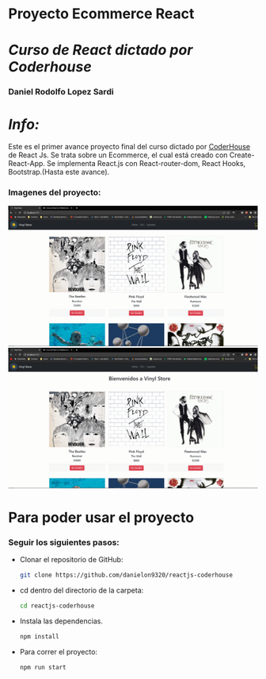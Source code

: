# **Proyecto Ecommerce React** 
# *Curso de React dictado por Coderhouse*
### **Daniel Rodolfo Lopez Sardi**

# *Info:*

Este es el primer avance proyecto final del curso dictado por [CoderHouse](https://www.coderhouse.com) de React Js.
Se trata sobre un Ecommerce, el cual está creado con Create-React-App.
Se implementa React.js con React-router-dom, React Hooks, Bootstrap.(Hasta este avance).
### Imagenes del proyecto:
![image](https://github.com/danielon9320/reactjs-coderhouse/blob/primer-entrega-proyectoFinal/GIF%206-4-2022%2016-09-00.gif)
![image](https://github.com/danielon9320/reactjs-coderhouse/blob/primer-entrega-proyectoFinal/GIF%206-4-2022%2016-18-06.gif)

# Para poder usar el proyecto

### Seguir los siguientes pasos:

- Clonar el repositorio de GitHub:

  ```bash
  git clone https://github.com/danielon9320/reactjs-coderhouse
  ```

- cd dentro del directorio de la carpeta:
  ```bash
  cd reactjs-coderhouse
  ```

- Instala las dependencias.
  ```bash
  npm install
  ```

- Para correr el proyecto:

  ```bash
  npm run start
  ```

